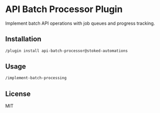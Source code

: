 # API Batch Processor Plugin

Implement batch API operations with job queues and progress tracking.

## Installation

```bash
/plugin install api-batch-processor@stoked-automations
```

## Usage

```bash
/implement-batch-processing
```

## License

MIT
